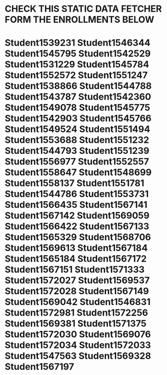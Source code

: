<h1>CHECK THIS STATIC DATA FETCHER FORM THE ENROLLMENTS BELOW<h1>
Student1539231
Student1546344
Student1545795
Student1542529
Student1531229
Student1545784
Student1552572
Student1551247
Student1538866
Student1544788
Student1543787
Student1542360
Student1549078
Student1545775
Student1542903
Student1545766
Student1549524
Student1551494
Student1553688
Student1551232
Student1544793
Student1551239
Student1556977
Student1552557
Student1558647
Student1548699
Student1558137
Student1551781
Student1544786
Student1553731
Student1566435
Student1567141
Student1567142
Student1569059
Student1566422
Student1567133
Student1565329
Student1568706
Student1569613
Student1567184
Student1565184
Student1567172
Student1567151
Student1571333
Student1572027
Student1569537
Student1572028
Student1567149
Student1569042
Student1546831
Student1572981
Student1572256
Student1569381
Student1571375
Student1572030
Student1569076
Student1572034
Student1572033
Student1547563
Student1569328
Student1567197
